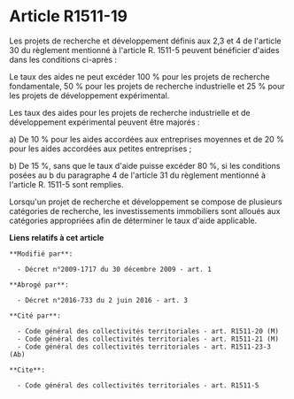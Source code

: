 # Article R1511-19

Les projets de recherche et développement définis aux 2,3 et 4 de l'article 30 du règlement mentionné à l'article R. 1511-5
peuvent bénéficier d'aides dans les conditions ci-après : 

Le taux des aides ne peut excéder 100 % pour les projets de recherche fondamentale, 50 % pour les projets de recherche
industrielle et 25 % pour les projets de développement expérimental. 

Les taux des aides pour les projets de recherche industrielle et de développement expérimental peuvent être majorés : 

a) De 10 % pour les aides accordées aux entreprises moyennes et de 20 % pour les aides accordées aux petites entreprises ; 

b) De 15 %, sans que le taux d'aide puisse excéder 80 %, si les conditions posées au b du paragraphe 4 de l'article 31 du
règlement mentionné à l'article R. 1511-5 sont remplies. 

Lorsqu'un projet de recherche et développement se compose de plusieurs catégories de recherche, les investissements
immobiliers sont alloués aux catégories appropriées afin de déterminer le taux d'aide applicable.

**Liens relatifs à cet article**

	**Modifié par**:

	  - Décret n°2009-1717 du 30 décembre 2009 - art. 1

	**Abrogé par**:

	  - Décret n°2016-733 du 2 juin 2016 - art. 3

	**Cité par**:

	  - Code général des collectivités territoriales - art. R1511-20 (M)
	  - Code général des collectivités territoriales - art. R1511-21 (M)
	  - Code général des collectivités territoriales - art. R1511-23-3 (Ab)

	**Cite**:

	  - Code général des collectivités territoriales - art. R1511-5
